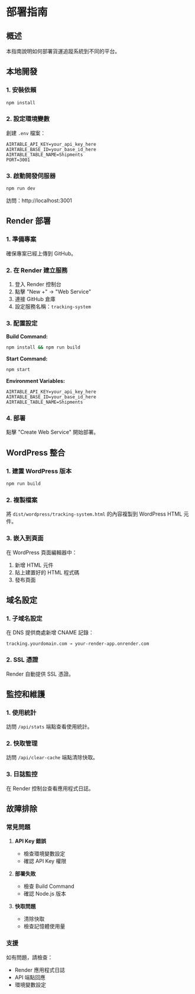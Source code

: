 # 部署指南

## 概述

本指南說明如何部署貨運追蹤系統到不同的平台。

## 本地開發

### 1. 安裝依賴

```bash
npm install
```

### 2. 設定環境變數

創建 `.env` 檔案：

```env
AIRTABLE_API_KEY=your_api_key_here
AIRTABLE_BASE_ID=your_base_id_here
AIRTABLE_TABLE_NAME=Shipments
PORT=3001
```

### 3. 啟動開發伺服器

```bash
npm run dev
```

訪問：http://localhost:3001

## Render 部署

### 1. 準備專案

確保專案已經上傳到 GitHub。

### 2. 在 Render 建立服務

1. 登入 Render 控制台
2. 點擊 "New +" → "Web Service"
3. 連接 GitHub 倉庫
4. 設定服務名稱：`tracking-system`

### 3. 配置設定

**Build Command:**

```bash
npm install && npm run build
```

**Start Command:**

```bash
npm start
```

**Environment Variables:**

```
AIRTABLE_API_KEY=your_api_key_here
AIRTABLE_BASE_ID=your_base_id_here
AIRTABLE_TABLE_NAME=Shipments
```

### 4. 部署

點擊 "Create Web Service" 開始部署。

## WordPress 整合

### 1. 建置 WordPress 版本

```bash
npm run build
```

### 2. 複製檔案

將 `dist/wordpress/tracking-system.html` 的內容複製到 WordPress HTML 元件。

### 3. 嵌入到頁面

在 WordPress 頁面編輯器中：

1. 新增 HTML 元件
2. 貼上建置好的 HTML 程式碼
3. 發布頁面

## 域名設定

### 1. 子域名設定

在 DNS 提供商處新增 CNAME 記錄：

```
tracking.yourdomain.com → your-render-app.onrender.com
```

### 2. SSL 憑證

Render 自動提供 SSL 憑證。

## 監控和維護

### 1. 使用統計

訪問 `/api/stats` 端點查看使用統計。

### 2. 快取管理

訪問 `/api/clear-cache` 端點清除快取。

### 3. 日誌監控

在 Render 控制台查看應用程式日誌。

## 故障排除

### 常見問題

1. **API Key 錯誤**

   - 檢查環境變數設定
   - 確認 API Key 權限

2. **部署失敗**

   - 檢查 Build Command
   - 確認 Node.js 版本

3. **快取問題**
   - 清除快取
   - 檢查記憶體使用量

### 支援

如有問題，請檢查：

- Render 應用程式日誌
- API 端點回應
- 環境變數設定

